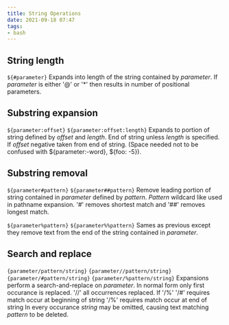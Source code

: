 ```yaml
---
title: String Operations
date: 2021-09-18 07:47
tags:
- bash
---
```


## String length

`${#parameter}` Expands into length of the string contained by
*parameter*. If *parameter* is either '@' or '\*' then results in number
of positional parameters.

## Substring expansion

`${parameter:offset}` `${parameter:offset:length}` Expands to portion of
string defined by *offset* and *length*. End of string unless *length*
is specified. If *offset* negative taken from end of string. (Space
needed not to be confused with ${parameter:-word}, ${foo: -5}).

## Substring removal

`${parameter#pattern}` `${parameter##pattern}` Remove leading portion of
string contained in *parameter* defined by *pattern*. *Pattern* wildcard
like used in pathname expansion. '\#' removes shortest match and '\#\#'
removes longest match.

`${parameter%pattern}` `${parameter%%pattern}` Sames as previous except
they remove text from the end of the string contained in *parameter*.

## Search and replace

`{parameter/pattern/string}` `{parameter//pattern/string}`
`{parameter/#pattern/string}` `{parameter/%pattern/string}` Expansions
perform a search-and-replace on *parameter*. In normal form only first
occurance is replaced. '//' all occurrences replaced. If '/%' '/\#'
requires match occur at beginning of string '/%' requires match occur at
end of string In every occurance *string* may be omitted, causing text
matching *pattern* to be deleted.
